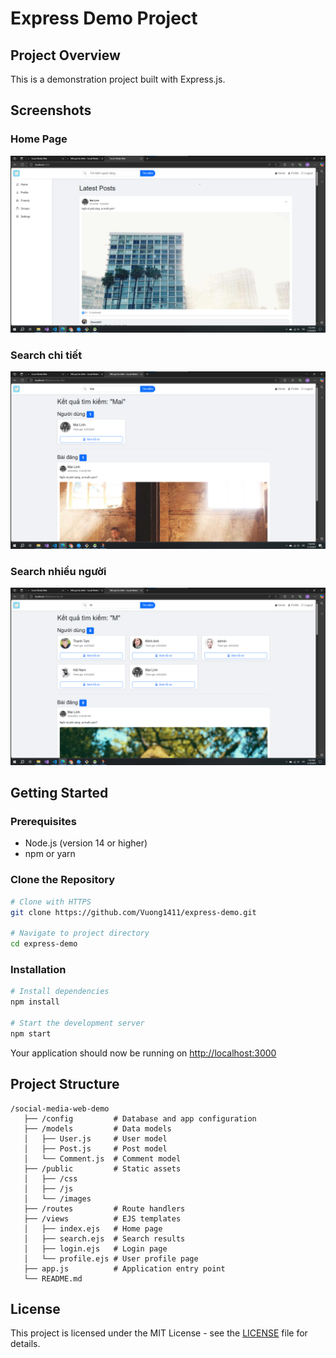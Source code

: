 # Express Demo Project

## Project Overview

This is a demonstration project built with Express.js.

## Screenshots

### Home Page
![Home Page](./public/img/home.png)

### Search chi tiết
![Dashboard](./public/img/search1.png)
### Search nhiều người
![Dashboard](./public/img/search2.png)

## Getting Started

### Prerequisites
- Node.js (version 14 or higher)
- npm or yarn

### Clone the Repository

```bash
# Clone with HTTPS
git clone https://github.com/Vuong1411/express-demo.git

# Navigate to project directory
cd express-demo
```

### Installation

```bash
# Install dependencies
npm install

# Start the development server
npm start
```

Your application should now be running on [http://localhost:3000](http://localhost:3000)

## Project Structure

```
/social-media-web-demo
   ├── /config         # Database and app configuration
   ├── /models         # Data models
   │   ├── User.js     # User model
   │   ├── Post.js     # Post model
   │   └── Comment.js  # Comment model
   ├── /public         # Static assets
   │   ├── /css
   │   ├── /js
   │   └── /images
   ├── /routes         # Route handlers
   ├── /views          # EJS templates
   │   ├── index.ejs   # Home page
   │   ├── search.ejs  # Search results
   │   ├── login.ejs   # Login page
   │   └── profile.ejs # User profile page
   ├── app.js          # Application entry point
   └── README.md
```

## License

This project is licensed under the MIT License - see the [LICENSE](LICENSE) file for details.